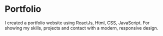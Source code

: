 # Portfolio
I created a portfolio website using ReactJs, Html, CSS, JavaScript. For showing my skills, projects and contact with a modern, responsive design.
